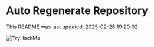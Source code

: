 # Auto Regenerate Repository

This README was last updated: 2025-02-26 19:20:02

 ![TryHackMe](https://tryhackme.com/badge/533634)